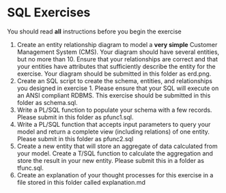 SQL Exercises
====
You should read **all** instructions before you begin the exercise

 1. Create an entity relationship diagram to model a **very simple** Customer Management System (CMS). Your diagram should have several entities, but no more than 10.  Ensure that your relationships are correct and that your entities have attributes that sufficiently describe the entity for the exercise. Your diagram should be submitted in this folder as erd.png.
 2. Create an SQL script to create the schema, entities, and relationships you designed in exercise 1. Please ensure that your SQL will execute on an ANSI compliant RDBMS. This exercise should be submitted in this folder as schema.sql.
 3. Write a PL/SQL function to populate your schema with a few records. Please submit in this folder as pfunc1.sql.
 4. Write a PL/SQL function that accepts input parameters to query your model and return a complete view (including relations) of one entity. Please submit in this folder as pfunc2.sql
 5. Create a new entity that will store an aggregate of data calculated from your model. Create a T/SQL function to calculate the aggregation and store the result in your new entity. Please submit this in a folder as tfunc.sql.
 6. Create an explanation of your thought processes for this exercise in a file stored in this folder called explanation.md
